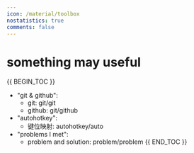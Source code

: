 ```yaml
---
icon: /material/toolbox
nostatistics: true
comments: false
---
```

<style>
.md-typeset p a, .md-typeset li a {
    color: inherit !important; /* 继承默认颜色，强制覆盖 */
}
</style>
# something may useful


{{ BEGIN_TOC }}

- "git & github":
    - git: git/git    
    - github: git/github
- "autohotkey":
    - 键位映射: autohotkey/auto
- "problems I met":
    - problem and solution: problem/problem
{{ END_TOC }}

